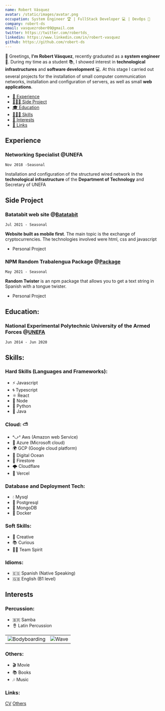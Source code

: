 ```yaml
---
name: Robert Vásquez
avatar: /static/images/avatar.png
occupation: System Engineer 🏆 | FullStack Developer 💻 | DevOps 🚀
company: robert-ds
email: vasquezrober09@gmail.com
twitter: https://twitter.com/robertds_
linkedin: https://www.linkedin.com/in/robert-vasquez
github: https://github.com/robert-ds
---
```


👋 Greetings, **I'm Robert Vásquez**, recently graduated as a **system engineer** 🚀. During my time as a student 📚, I showed interest in **technological infrastructures** and **software development** 💻. At this stage I carried out several projects for the installation of small computer communication networks, installation and configuration of servers, as well as small **web applications**.

- [💼 Experience](#experience)
- [🧑🏻‍💻 Side Project](#side-project)
- [🎓 Education](#education)
- [🤹🏼‍♂️ Skills](#skills)
- [🏐 Interests](#interests)
- [🔗 Links](#links)

## Experience

### Networking Specialist **@UNEFA**

`Nov 2018 -Seasonal`

Installation and configuration of the structured wired network in the **technological infrastructure** of the **Department of Technology** and Secretary of UNEFA

## Side Project

### Batatabit web site @[Batatabit](https://github.com/robert-ds/Batatabit)

`Jul 2021 - Seasonal`

**Website built as mobile first**. The main topic is the exchange of cryptocurrencies.
The technologies involved were html, css and javascript

- Personal Project

### NPM Random Trabalengua Package @[Package](https://github.com/robert-ds/npm-random-trabalengua)

`May 2021 - Seasonal`

**Random Twister** is an npm package that allows you to get a text string in Spanish with a tongue twister.

- Personal Project

## Education:

### National Experimental Polytechnic University of the Armed Forces @[UNEFA](https://www.https://www.unefa.edu.ve/)

`Jun 2014 - Jun 2020`

## Skills:

### Hard Skills (Languages and Frameworks):

- ⚡  Javascript
- 🌀 Typescript
- ⚛  React
- 💚 Node
- 🐍 Python
- 🍵 Java

### Cloud: ⛅

- ᵃ⤻ᶻ Aws (Amazon web Service)
- 🐬 Azure (Microsoft cloud)
- 🌍 GCP (Google cloud platform)
- 🌊 Digital Ocean
- 🌋 Firestore
- 🌩 Cloudflare
- 🍷 Vercel

### Database and Deployment Tech:

- 💧 Mysql
- 🐘 Postgresql
- 🌱 MongoDB
- 🐳 Docker

### Soft Skills:

- 🎨 Creative
- 📚 Curious
- 🤝🏼 Team Spirit

### Idioms:

- 🇪🇸 Spanish (Native Speaking)
- 🇬🇧 English (B1 level)

## Interests

### Percussion:

- 🇧🇷 Samba
- 🪘 Latin Percussion

|                                                       |                                         |
| ----------------------------------------------------- | --------------------------------------- |
| ![Bodyboarding](/static/images/samba.png) | ![Wave](/static/images/latin-percussion.png) |

### Others:

- 🎬 Movie
- 📚 Books
- 🎶 Music

### Links:

  [CV](https://www.notion.so/motley-ds/Robert-V-squez-Ingeniero-de-Sistemas-638439d943d04a39bac3a251368d7d7d?pvs=4)
  [Others](https://bit.ly/m/robert-ds)

